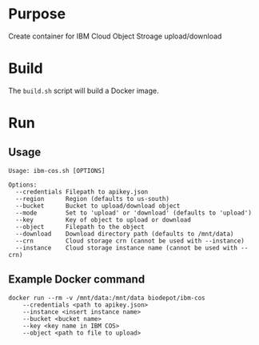 # Purpose

Create container for IBM Cloud Object Stroage upload/download

# Build

The `build.sh` script will build a Docker image.

# Run

## Usage

```
Usage: ibm-cos.sh [OPTIONS]

Options:
  --credentials Filepath to apikey.json
  --region      Region (defaults to us-south)
  --bucket      Bucket to upload/download object
  --mode        Set to 'upload' or 'download' (defaults to 'upload')
  --key         Key of object to upload or download
  --object      Filepath to the object
  --download    Download directory path (defaults to /mnt/data)
  --crn         Cloud storage crn (cannot be used with --instance)
  --instance    Cloud storage instance name (cannot be used with --crn)
```

## Example Docker command

```
docker run --rm -v /mnt/data:/mnt/data biodepot/ibm-cos
	--credentials <path to apikey.json>
	--instance <insert instance name>
	--bucket <bucket name>
	--key <key name in IBM COS>
	--object <path to file to upload>
```
